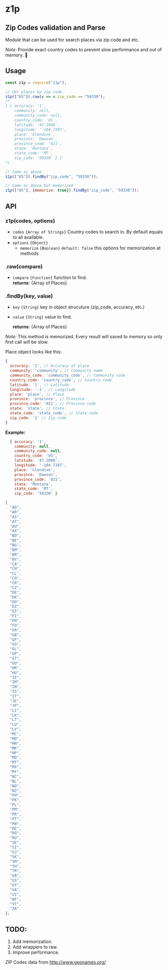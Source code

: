 # z1p

## Zip Codes validation and Parse

Module that can be used for search places via zip code and etc.

_Note:_ Provide exact country codes to prevent slow performance and out of memory. 🙂

## Usage

```js
const z1p = require("z1p");

// Get places by zip code.
z1p(["US"]).raw(v => v.zip_code == "59330");
/*
[ { accuracy: '1',
    community: null,
    community_code: null,
    country_code: 'US',
    latitude: '47.1008',
    longitude: '-104.7287',
    place: 'Glendive',
    province: 'Dawson',
    province_code: '021',
    state: 'Montana',
    state_code: 'MT',
    zip_code: '59330' } ]
*/

// Same as above
z1p(["US"]).findBy("zip_code", "59330"));

// Same as above but memorized
z1p(["US"], {memorize: true}).findBy("zip_code", "59330"));
```

## API

### z1p(codes, options)

- `codes` `{Array of Strings}` Country codes to search in. By default equals to all available.
- `options` `{Object}`
  - `memorize` `{Boolean}` `default: false` this options for memorization at methods

### .raw(compare)

- `compare` `{Function}` function to find.  
  **returns**: {Array of Places}

### .findBy(key, value)

- `key` `{String}` key in object strucuture (zip_code, accuracy, etc.)
- `value` `{String}` value to find.

  **returns**: {Array of Places}

_Note:_ This method is memorized. Every result will saved to memory so only first call will be slow.

Place object looks like this:

```js
{
  accuracy: '1', // Accuracy of place
  community: 'community', // Community name
  community_code: 'community_code', // Community code
  country_code: 'country_code', // Country code
  latitude: '1', // Latitude
  longitude: '-1', // Longitude
  place: 'place', // Place
  province: 'province', // Province
  province_code: '021', // Province code
  state: 'state', // State
  state_code: 'state_code', // State code
  zip_code: '1' // Zip code
}
```

**Example:**

```js
  { accuracy: '1',
    community: null,
    community_code: null,
    country_code: 'US',
    latitude: '47.1008',
    longitude: '-104.7287',
    place: 'Glendive',
    province: 'Dawson',
    province_code: '021',
    state: 'Montana',
    state_code: 'MT',
    zip_code: '59330' }
```

```js
[
  "AD",
  "AR",
  "AS",
  "AT",
  "AU",
  "AX",
  "BD",
  "BE",
  "BG",
  "BM",
  "BR",
  "BY",
  "CA",
  "CH",
  "CL",
  "CO",
  "CR",
  "CZ",
  "DE",
  "DK",
  "DO",
  "DZ",
  "ES",
  "FI",
  "FM",
  "FO",
  "FR",
  "GB",
  "GF",
  "GG",
  "GL",
  "GP",
  "GT",
  "GU",
  "HR",
  "HU",
  "IE",
  "IM",
  "IN",
  "IS",
  "IT",
  "JE",
  "JP",
  "LI",
  "LK",
  "LT",
  "LU",
  "LV",
  "MC",
  "MD",
  "MH",
  "MK",
  "MP",
  "MQ",
  "MT",
  "MX",
  "MY",
  "NC",
  "NL",
  "NO",
  "NZ",
  "PH",
  "PK",
  "PL",
  "PM",
  "PR",
  "PT",
  "PW",
  "RE",
  "RO",
  "RU",
  "SE",
  "SI",
  "SJ",
  "SK",
  "SM",
  "TH",
  "TR",
  "UA",
  "US",
  "UY",
  "VA",
  "VI",
  "WF",
  "YT",
  "ZA"
];
```

## TODO:

1. Add memorization.
2. Add wrappers to raw.
3. Improve performance.

ZIP Codes data from http://www.geonames.org/
